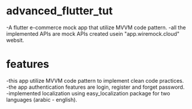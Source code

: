 # advanced_flutter_tut

-A flutter e-commerce mock app that utilize MVVM code pattern.
-all the implemented APIs are mock APIs created usein "app.wiremock.cloud" websit.  

# features

-this app utilize MVVM code pattern to implement clean code practices.  
-the app authentication features are login, register and forget password.  
-implemented localization using easy_localization package for two languages (arabic - english).

